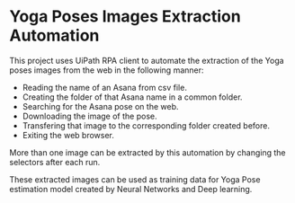 # Yoga Poses Images Extraction Automation
This project uses UiPath RPA client to automate the extraction of the Yoga poses images from the web in the following manner:

- Reading the name of an Asana from csv file.
- Creating the folder of that Asana name in a common folder.
- Searching for the Asana pose on the web.
- Downloading the image of the pose.
- Transfering that image to the corresponding folder created before.
- Exiting the web browser.

More than one image can be extracted by this automation by changing the selectors after each run.

These extracted images can be used as training data for Yoga Pose estimation model created by Neural Networks and Deep learning.
